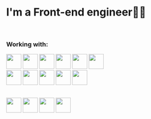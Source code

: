 # I'm a Front-end engineer🙋‍♂️
<br>

### Working with:

<img src="https://img.shields.io/badge/React-000000?style=flat-square&logo=React&logoColor=3DB7CC" height='40'/></a>
<img src="https://img.shields.io/badge/Redux-000000?style=flat-square&logo=Redux&logoColor=A566FF" height='40'/></a>
<img src="https://img.shields.io/badge/Javascript-000000?style=flat-square&logo=Javascript&logoColor=yellow" height='40'/></a>
<img src="https://img.shields.io/badge/Koa-black?style=flat-square&logo=Koa&logoColor=white" height='40'/></a>
<img src="https://img.shields.io/badge/Nodejs-black?style=flat-square&logo=Node.js&logoColor=2F9D27" height='40'/></a>
<img src="https://img.shields.io/badge/HTML-black?style=flat-square&logo=Html5&logoColor=F29661" height='40'/></a><br/>
<img src="https://img.shields.io/badge/MongoDB-black?style=flat-square&logo=Mongodb&logoColor=2F9D27" height='40'/></a>
<img src="https://img.shields.io/badge/CSS3-black?style=flat-square&logo=Css3&logoColor=yellow" height='40'/></a>
<img src="https://img.shields.io/badge/Typescript-black?style=flat-square&logo=Typescript&logoColor=blue" height='40'/></a>
<img src="https://img.shields.io/badge/Styledcomponents-black?style=flat-square&logo=Styledcomponents&logoColor=FFE08C" height='40'/></a>
<img src="https://img.shields.io/badge/AWS-black?style=flat-square&logo=amazon-aws&logoColor=white" height='40'/></a><br/>
<br>


<img src="https://emojipedia-us.s3.dualstack.us-west-1.amazonaws.com/thumbs/120/apple/285/flag-south-korea_1f1f0-1f1f7.png" width='40'></a>
<img src="https://emojipedia-us.s3.dualstack.us-west-1.amazonaws.com/thumbs/120/apple/285/flag-united-states_1f1fa-1f1f8.png" width='40'></a>
<img src="https://emojipedia-us.s3.dualstack.us-west-1.amazonaws.com/thumbs/120/apple/285/flag-japan_1f1ef-1f1f5.png" width='40'></a>
<img src="https://emojipedia-us.s3.dualstack.us-west-1.amazonaws.com/thumbs/120/apple/285/flag-china_1f1e8-1f1f3.png" width='40'></a>

